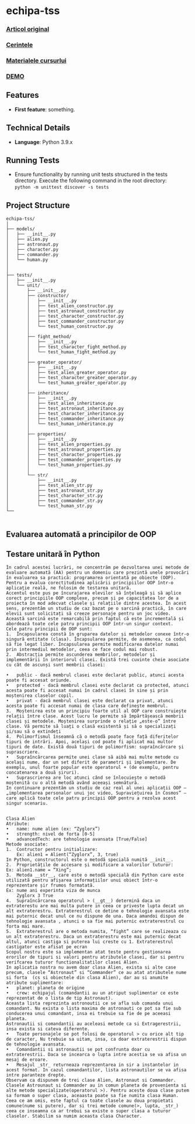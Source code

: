 # echipa-tss



### [Articol original](https://onlinelibrary.wiley.com/doi/10.1002/cae.22642)

### [Cerintele](./tema_proiect_TSS.docx)

### [Materialele cursurlui](https://drive.google.com/drive/folders/1sE4SYCgyXNxyiW6oRFTWalut7mMOdIu2)

### [DEMO](https://youtu.be/g8Dw-8hYT6w)

## Features
- **First feature**: something.

## Technical Details
- **Language**: Python 3.9.x

## Running Tests
- Ensure functionality by running unit tests structured in the tests directory. Execute the following command in the root directory:   
`python -m unittest discover -s tests`


## Project Structure

```plaintext
echipa-tss/
│
├── models/
│   ├── __init__.py
│   ├── alien.py
│   ├── astronaut.py
│   ├── character.py
│   ├── commander.py
│   └── human.py
│
│
├── tests/
│   ├── __init__.py
│   └── unit/
│       ├── __init__.py
│       ├── constructor/
│       │   ├── __init__.py
│       │   ├── test_alien_constructor.py
│       │   ├── test_astronaut_constructor.py
│       │   ├── test_character_constructor.py
│       │   ├── test_commander_constructor.py
│       │   └── test_human_constructor.py
│       │
│       ├── fight_method/
│       │   ├── __init__.py
│       │   ├── test_character_fight_method.py
│       │   └── test_human_fight_method.py
│       │
│       ├── greater_operator/
│       │   ├── __init__.py
│       │   ├── test_alien_greater_operator.py
│       │   ├── test_character_greater_operator.py
│       │   └── test_human_greater_operator.py
│       │
│       ├── inheritance/
│       │   ├── __init__.py
│       │   ├── test_alien_inheritance.py
│       │   ├── test_astronaut_inheritance.py
│       │   ├── test_character_inheritance.py
│       │   ├── test_commander_inheritance.py
│       │   └── test_human_inheritance.py
│       │
│       ├── properties/
│       │   ├── __init__.py
│       │   ├── test_alien_properties.py
│       │   ├── test_astronaut_properties.py
│       │   ├── test_character_properties.py
│       │   ├── test_commander_properties.py
│       │   └── test_human_properties.py
│       │
│       └── str/
│           ├── __init__.py
│           ├── test_alien_str.py
│           ├── test_astronaut_str.py
│           ├── test_character_str.py
│           ├── test_commander_str.py
│           └── test_human_str.py
└──


```
## Evaluarea automată a principilor de OOP
## Testare unitară în Python

	În cadrul acestei lucrări, ne concentrăm pe dezvoltarea unei metode de evaluare automată (AA) pentru un domeniu care prezintă unele provocări în evaluarea sa practică: programarea orientată pe obiecte (OOP). Pentru a evalua corectitudinea aplicării principiilor OOP într-o aplicație reală, ne folosim de testarea unitară. 
	Accentul este pus pe încurajarea elevilor să înțeleagă și să aplice corect principiile OOP complexe, precum și pe capacitatea lor de a proiecta în mod adecvat clasele și relațiile dintre acestea. În acest sens, prezentăm un studiu de caz bazat pe o sarcină practică, în care elevii sunt solicitați să creeze personaje pentru un joc video. Această sarcină este remarcabilă prin faptul că este incrementală și abordează toate cele patru principii OOP într-un singur context.
	Cele patru principii de OOP sunt: 
	1.	Încapsularea constă în gruparea datelor și metodelor conexe într-o singură entitate (clasa). Încapsularea permite, de asemenea, ca codul să fie legat liber. Încapsularea permite modificarea datelor numai prin intermediul metodelor, ceea ce face codul mai robust. 
	2.	Abstracția permite ascunderea membrilor, metodelor și implementării în interiorul clasei. Există trei cuvinte cheie asociate cu cât de ascunși sunt membrii clasei:

	•	public - dacă membrul clasei este declarat public, atunci acesta poate fi accesat oriunde.
	•	protected - dacă membrul clasei este declarat ca protected, atunci acesta poate fi accesat numai în cadrul clasei în sine și prin moștenirea claselor copil.
	•	privat - dacă membrul clasei este declarat ca privat, atunci acesta poate fi accesat numai de clasa care definește membrul.
	3.	Moștenirea este un principiu foarte util al OOP care construiește relații între clase. Acest lucru le permite să împărtășească membrii clasei și metodele. Moștenirea surprinde o relație „este-o” între clase. Vă permite să luați o clasă existentă și să o specializați și/sau să o extindeți
	4.	Polimorfismul înseamnă că o metodă poate face față diferitelor tipuri de intrări. Apoi, același cod poate fi aplicat mai multor tipuri de date. Există două tipuri de polimorfism: supraîncărcare și suprascriere.
	•	Supraîncărcarea permite unei clase să aibă mai multe metode cu același nume, dar un set diferit de parametri și implementare. De exemplu, unul foarte popular este operatorul + (de exemplu, pentru concatenarea a două șiruri).
	•	Suprascrierea are loc atunci când se înlocuiește o metodă moștenită cu o altă metodă având aceeași semnătură. 
	In continuare prezentăm un studiu de caz real al unei aplicații OOP — „implementarea personalor unui joc video, Supraviețuirea în Cosmos” — care aplică toate cele patru principii OOP pentru a rezolva acest singur scenariu.


	Clasa Alien
	Atribute:
	•	name: nume alien (ex: “Zyglorx”)
	•	strength: nivel de forta [0-5]
	•	advancedTech: are tehnologie avansata [True/False]
	Metode asociate:
	1.	Contructor pentru initializare: 
		Ex: alien1 = Alient(“Zyglorx”, 3, true)
	In Python, constructorul este o metodă specială numită __init__.
	2.	Proprietățile de accesare și modificare a valorilor tuturor:
	Ex: alien1.name = “Xing”;
	3.	Metoda __str__, care este o metodă specială din Python care este utilizată pentru afișarea informațiilor unui obiect într-o reprezentare șir frumos formatată.
	Ex: nume ani experinta viza de munca
		Zyglorx 3 True
	4.	Supraîncărcarea operatorul > (__gt__) determină daca un extraterestu are mai multa putere in ceea ce priveste lupta decat un alt extraterestru. Extraterestrul ce detine o tehnologie avansata este mai puternic decat unul ce nu dispune de una. Daca amandoi dispun de tehnologie avansata , atunci o sa fie mai puternic extraterestrul cu forta mai mare.
	5.	Extraterestrul are o metoda numita, “fight” care se realizeaza cu un alt extraterestru. Daca un extraterestru este mai puternic decat altul, atunci castiga si puterea lui creste cu 1. Extraterestrul castigator este afisat pe ecran
	Scopul nostru este sa implementan atat teste pentru gestionarea erorilor de tipuri si valori pentru atributele clasei, dar si pentru verifcarea tuturor functionalitatilor clasei Alien.
	In aplicatia nostra nu avem doar clasa Alien, exista si alte case precum, clasele “Astronaut” si “Commander” ce au atat atributele nume si forta  (cs si obiectele din clasa Alien), dar au si anumite atribute suplimentare:
	•	planet: planeta de origine
	•	crew: echipajul (comandantii au un atriput suplimentar ce este reprezentat de o lista de tip Astronaut).
	Aceasta lista reprezinta astronoutii ce se afla sub comanda unui comandant. Nu exista o lista maxima de astronauti ce pot sa fie sub conducerea unui comandant, insa ei trebuie sa fie de pe aceeasi planeta. 
	Astronautii si comandantii au aceleasi metode ca si Extragerestrii, insa exista si cateva diferente. 
	•	Toate personajele se pot folosi de operatorul > cu orice alt tip de caracter, Nu trebuie sa uitam, insa, ca doar extraterestrii dispun de tehnologie avansata.
	•	Comandantii si astronautii se pot confrunta doar cu extraterestrii. Daca se incearca o lupta intre acestia se va afisa un mesaj de eroare.
	•	Mesajul _str_ returneaza reprezentarea in sir a instantelor in acest format. In cazul comandantilor, lista astronautilor se va afisa intre paranteze drepte.
	Observam ca dispunem de trei clase Alien, Astronaut si Commander. Clasele Astrounaut si Commander au in comun planeta de provenienta si alte metode specializate(operatorul >). Pentru aceste doua clase putem sa formam o super clasa, aceaasta poate sa fie numita clasa Human.
	Ceea ce am omis, este faptul ca toate clasele au doua propietati comune(nume si putere), dar si trei metode comune(>, lupta, _str_) ceea ce inseamna ca ar trebui sa existe o super clasa a tuturor claselor. Stabilim sa numim aceasta clasa Character.

